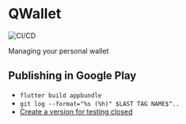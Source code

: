 # QWallet

![CI/CD](https://github.com/merskip/qwallet/workflows/CI/CD/badge.svg)

Managing your personal wallet


## Publishing in Google Play

- `flutter build appbundle`
- `git log --format="%s (%h)" $LAST TAG NAME$^..`
- [Create a version for testing closed](https://play.google.com/console/developers/8362371812197927008/app/4973926522312587885/tracks/4699516313258805361/releases/3/prepare)
